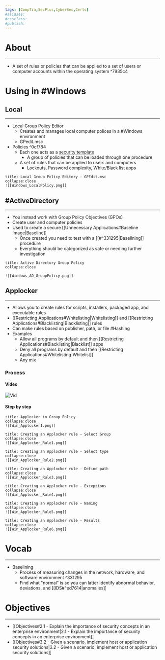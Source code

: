 ```yaml
---
tags: [CompTia,SecPlus,CyberSec,Certs]
#aliases:
#cssclass:
#publish:
---
```


# About
---
- A set of rules or policies that can be applied to a set of users or computer accounts within the operating system ^7935c4

# Using in #Windows

## Local
---
- Local Group Policy Editor
	- Creates and manages local computer polices in a #Windows environment
	- GPedit.msc
- Policies ^0cf784
	- Each one acts as a <u>security template</u>
		- A group of policies that can be loaded through one procedure
	- A set of rules that can be applied to users and computers
		- Lockouts, Password complexity, White/Black list apps

```ad-info
title: Local Group Policy Editory - GPEdit.msc
collapse:close
![[Windows_LocalPolicy.png]]
```

## #ActiveDirectory
---
- You instead work with Group Policy Objectives (GPOs)
- Create user and computer policies
- Used to create a secure [[Unnecessary Applications#Baseline Image|Baseline]]
	- Once created you need to test with a [[#^331295|Baselining]] procedure
	- Everything should be categorized as safe or needing further investigation

```ad-info
title: Active Directory Group Policy
collapse:close

![[Windows_AD_GroupPolicy.png]]
```

## Applocker
---
- Allows you to create rules for scripts, installers, packaged app, and executable rules
- [[Restricting Applications#Whitelisting|Whitelisting]] and [[Restricting Applications#Blacklisting|Blacklisting]] rules
- Can make rules based on publisher, path, or file #Hashing
- Examples
	- Allow all programs by default and then [[Restricting Applications#Blacklisting|Blacklist]] apps
	- Deny all programs by default and then [[Restricting Applications#Whitelisting|Whitelist]]
	- Any mix

### Process

#### Video

![Vid](https://www.youtube.com/watch?v=T-oSIeuNkbk)

#### Step by step

```ad-info
title: Applocker in Group Policy
collapse:close
![[Win_Applocker1.png]]
```

```ad-info
title: Creating an Applocker rule - Select Group
collapse:close
![[Win_Applocker_Rule1.png]]
```

```ad-info
title: Creating an Applocker rule - Select type
collapse:close
![[Win_Applocker_Rule2.png]]
```

```ad-info
title: Creating an Applocker rule - Define path
collapse:close
![[Win_Applocker_Rule3.png]]
```

```ad-info
title: Creating an Applocker rule - Exceptions
collapse:close
![[Win_Applocker_Rule4.png]]
```

```ad-info
title: Creating an Applocker rule - Naming
collapse:close
![[Win_Applocker_Rule5.png]]
```

```ad-info
title: Creating an Applocker rule - Results
collapse:close
![[Win_Applocker_Rule6.png]]
```

# Vocab
---
- Baselining
	- Process of measuring changes in the network, hardware, and software environment ^331295
	- Find what "normal" is so you can latter identify abnormal behavior, deviations, and [[IDS#^ed7614|anomalies]]

# Objectives
---
- [[Objectives#2.1 - Explain the importance of security concepts in an enterprise environment|2.1 - Explain the importance of security concepts in an enterprise environment]]
- [[Objectives#3.2 - Given a scenario, implement host or application security solutions|3.2 - Given a scenario, implement host or application security solutions]]